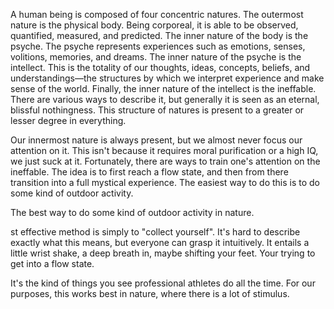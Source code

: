 A human being is composed of four concentric natures. The outermost nature is the physical body. Being corporeal, it is able to be observed, quantified, measured, and predicted. The inner nature of the body is the psyche. The psyche represents experiences such as emotions, senses, volitions, memories, and dreams. The inner nature of the psyche is the intellect. This is the totality of our thoughts, ideas, concepts, beliefs, and understandings—the structures by which we interpret experience and make sense of the world. Finally, the inner nature of the intellect is the ineffable. There are various ways to describe it, but generally it is seen as an eternal, blissful nothingness. This structure of natures is present to a greater or lesser degree in everything.

Our innermost nature is always present, but we almost never focus our attention on it. This isn't because it requires moral purification or a high IQ, we just suck at it. Fortunately, there are ways to train one's attention on the ineffable. The idea is to first reach a flow state, and then from there transition into a full mystical experience. The easiest way to do this is to do some kind of outdoor activity.


The best way to do some kind of outdoor activity in nature.



st effective method is simply to "collect yourself". It's hard to describe exactly what this means, but everyone can grasp it intuitively. It entails a little wrist shake, a deep breath in, maybe shifting your feet. Your trying to get into a flow state. 

It's the kind of things you see professional athletes do all the time. For our purposes, this works best in nature, where there is a lot of stimulus.





